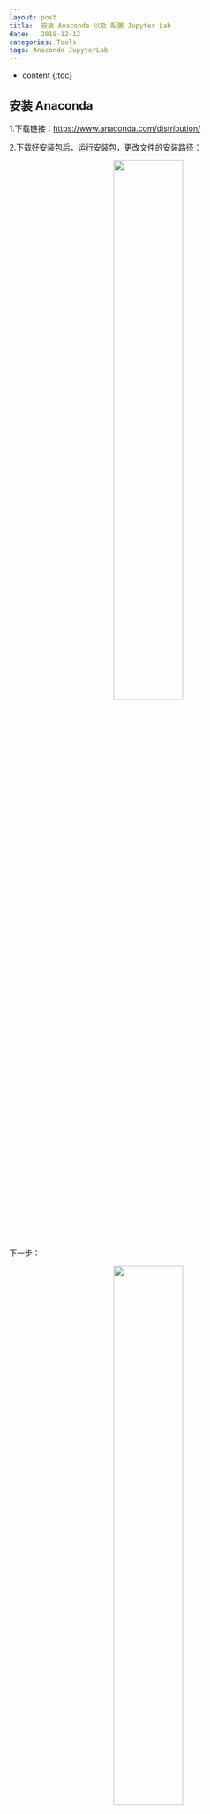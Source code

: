 ```yaml
---
layout: post
title:  安装 Anaconda 以及 配置 Jupyter Lab
date:   2019-12-12
categories: Tools
tags: Anaconda JupyterLab
---
```

* content
{:toc}




## 安装 Anaconda

1.下载链接：<https://www.anaconda.com/distribution/>

2.下载好安装包后，运行安装包，更改文件的安装路径：

<center>
    <img src="https://raw.githubusercontent.com/HG1227/image/master/img_tuchuang/20200110104614.jpg" width="50%" height="50%"/>
</center>

下一步：

<center>
    <img src="https://raw.githubusercontent.com/HG1227/image/master/img_tuchuang/20200110104912.png" width="50%" height="50%"/>
</center>

后面默认即可：

<center>
    <img src="https://raw.githubusercontent.com/HG1227/image/master/img_tuchuang/20200110105053.png" width="50%" height="50%"/>
</center>



3.在用 Anaconda 新建一个环境时显示错误

```
ProxyError: Conda cannot proceed due to an error in your proxy 
configuration. Check for typos and other configuration errors in any 
'.netrc' file in your home directory, any environment variables ending 
in '_PROXY', and any other system-wide proxy configuration settings

```

**解决办法：**

关掉win10的代理

<center>
    <img src="https://raw.githubusercontent.com/HG1227/image/master/img_tuchuang/20200110105519.png" width="50%" height="50%"/>
</center>

4.安装完成后，在命令行cmd中输入python（小写）会显示如下。

<center>
    <img src="https://raw.githubusercontent.com/HG1227/image/master/img_tuchuang/20200110111653.png"/>
</center>

5.将原来python加入Anoconda中。
在Anoconda中，用户以后安装的python会存放在envs中。如果在cmd中输入conda info -e 或者 conda info --envs 就可以得到你安装的python信息。

<center>
    <img src="https://raw.githubusercontent.com/HG1227/image/master/img_tuchuang/20200110111741.png"/>
</center>

在命令行中输入：

```
conda create --name python37 python=3.7
```

创建一个名为python37的环境，指定Python版本是3.7（不用管是3.7.x，conda会为我们自动寻找3.7.x中的最新版本）

<center>
    <img src="https://raw.githubusercontent.com/HG1227/image/master/img_tuchuang/20200110111906.png"/>
</center>

输入y

<center>
    <img src="https://raw.githubusercontent.com/HG1227/image/master/img_tuchuang/20200110111950.png"/>
</center>

（其实就是在envs中创建了一个python37的文件夹，这个也就是安装python37的一个安装目录。了解这个原理之后，就可以轻松将原来的环境转到Aconda进行管理。）
直接将你原来安装python的整个文件夹拷贝到envs的目录下。
然后你再用conda info -e 命令，就会发现多了一个你添加的文件夹的名字的python。

<center>
    <img src="https://raw.githubusercontent.com/HG1227/image/master/img_tuchuang/20200110112056.png"/>
</center>

6.安装好后，使用activate激活某个环境

```
activate python37
```

并输入如下查看版本信息：

```
python --version
```

<center>
    <img src="https://raw.githubusercontent.com/HG1227/image/master/img_tuchuang/20200110112217.png"/>
</center>

如果想返回默认的python 3.7环境，运行

```
deactivate python37 
```





## 配置 Jupyter Lab 作为桌面级应用程序

安装好  Anaconda 之后，配置 Jupyter Lab (自己安装的 Anaconda 默认集成 Jupyter Lab)

### 更改默认工作目录

默认情况下，Jupyter Lab 将 c: / users / username 设置为默认目录。 我们可以更改默认目录，以便更容易地管理项目。

- 首先生成配置文件

```
Jupyter notebook --generate-config
```

​	这会生成一个配置文件，路径终端会给出。

<center>  
<img src="https://raw.githubusercontent.com/HG1227/image/master/img_tuchuang/20200110110010.png"/>
</center>

- 打开配置文件

找到`c.NotebookApp.notebook`，添上自己想要的默认打开路径。注意反斜杠`\`要改为斜杠`/`。或者在路径前添加字符`u`:（将前面的注释符 `# ` 去掉）

```
c.NotebookApp.notebook_dir = u'F:\GithubWorkspace'
```

<center>
    <img src="https://raw.githubusercontent.com/HG1227/image/master/img_tuchuang/20200110110311.png"/>
</center>

再重新运行 Jupyter Lab 可以看到效果 。

### 在 Chrome 应用模式下运行

我们可以使用 chrome 浏览器的应用程序模式将 Jupyter Lab 转换成一个独立的桌面应用程序。 这样可以删除所有不必要的工具栏和用户界面，并给人一种本地应用程序或 IDE 的感觉，体验更流畅！

很简单！打开 Jupyter Lab 的配置文件，在最后面添加一行即可！

```
c.NotebookApp.browser = 'C:/Program Files (x86)/Google/Chrome/Application/chrome.exe --app=%s'

```

<center>
    <img src="https://raw.githubusercontent.com/HG1227/image/master/img_tuchuang/20200110110637.png"/>
</center>

终端输入

```
jupyter lab
```

<center>
    <img src="https://raw.githubusercontent.com/HG1227/image/master/img_tuchuang/20200110110758.png" width="50%" height="50%"/>
</center>

### 创建快捷方式

每次都通过命令行来打开 Jupyter Lab 确实麻烦。

写个`.bat`文件就好啦。

在文件的安装路径 `D:\Application\anaconda\Menu`

<center>
    <img src="https://raw.githubusercontent.com/HG1227/image/master/img_tuchuang/20200110111019.png"/>
</center>

美观一点可以，可以搞个 ICON 什么的。

<center>
    <img src="https://raw.githubusercontent.com/HG1227/image/master/img_tuchuang/20200110111103.png"/>
</center>



## 参考

1. <a href="https://blog.csdn.net/weixin_37641832/article/details/94437445" target=""> 在 Windows 上安装和配置 Jupyter Lab 作为桌面级应用程序</a>
2. <a href="https://blog.csdn.net/dushilian/article/details/89644210" target="">基于（已安装）python3.7的anaconda安装及环境变量配置</a>
3. <a href="http://liuchengxu.org/pelican-blog/jupyter-notebook-tips.html" target="">27 个Jupyter Notebook的小提示与技巧</a>